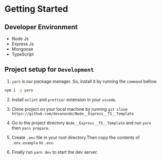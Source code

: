 # Getting Started

## Developer Environment

-   Node Js
-   Express Js
-   Mongoose
-   TypeScript

## Project setup for `Development`

1. `yarn` is our package manager. So, install it by running the `command` bellow.

```bash
npm i -g yarn
```

2. Install `eslint` and `prettier` extension in your `vscode`.

3. Clone project on your local machine by running `git clone https://github.com/devanondo/Node__Express__TS__Template`

4. Go to the project directory `Node__Express__TS__Template` and run `yarn` then `yarn prepare`.

5. Create `.env` file in your root directory.Then copy the contents of `.env.example` to `.env`.

6. Finally run `yarn dev` to start the dev server.
